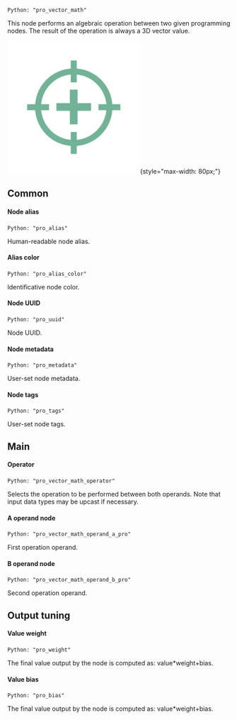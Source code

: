`Python: "pro_vector_math"`

This node performs an algebraic operation between two given programming nodes. The result of the operation is always a 3D vector value.

![Icon](pro_vector_math_swatch.png "Icon"){style="max-width: 80px;"}

## Common

#### Node alias
`Python: "pro_alias"`

Human-readable node alias.

#### Alias color
`Python: "pro_alias_color"`

Identificative node color.

#### Node UUID
`Python: "pro_uuid"`

Node UUID.

#### Node metadata
`Python: "pro_metadata"`

User-set node metadata.

#### Node tags
`Python: "pro_tags"`

User-set node tags.

## Main

#### Operator
`Python: "pro_vector_math_operator"`

Selects the operation to be performed between both operands. Note that input data types may be upcast if necessary.

#### A operand node
`Python: "pro_vector_math_operand_a_pro"`

First operation operand.

#### B operand node
`Python: "pro_vector_math_operand_b_pro"`

Second operation operand.

## Output tuning

#### Value weight
`Python: "pro_weight"`

The final value output by the node is computed as: value*weight+bias.

#### Value bias
`Python: "pro_bias"`

The final value output by the node is computed as: value*weight+bias.

